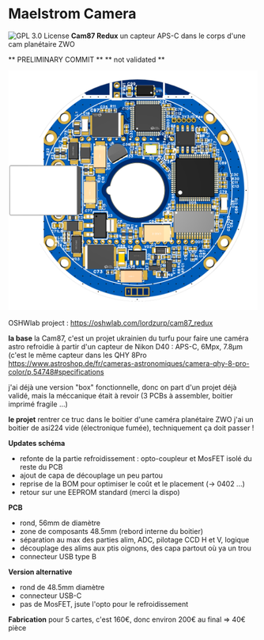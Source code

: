 # Maelstrom Camera
![GPL 3.0 License](https://img.shields.io/badge/GitHub-GPL--3.0-informational)
**Cam87 Redux** un capteur APS-C dans le corps d'une cam planétaire ZWO

** PRELIMINARY COMMIT **
** not validated **

![ED view](https://github.com/zUrp-Astronomics/Cam87-Redux/blob/c6d6775af85cb11b0b84bf59b08a4f8a324bd49f/Logic_board/Cam87R_edux%20-%20Logic_board_v1.1%20-%202_3D-view_top.png)

OSHWlab project : https://oshwlab.com/lordzurp/cam87_redux

**la base**
la Cam87, c'est un projet ukrainien du turfu pour faire une caméra astro refroidie à partir d'un capteur de Nikon D40 : APS-C, 6Mpx, 7.8µm
(c'est le même capteur dans les QHY 8Pro https://www.astroshop.de/fr/cameras-astronomiques/camera-qhy-8-pro-color/p,54748#specifications

j'ai déjà une version "box" fonctionnelle, donc on part d'un projet déjà validé, mais la méccanique était à revoir (3 PCBs à assembler, boitier imprimé fragile ...)

**le projet**
rentrer ce truc dans le boitier d'une caméra planétaire ZWO
j'ai un boitier de asi224 vide (électronique fumée), techniquement ça doit passer !

**Updates schéma**
- refonte de la partie refroidissement : opto-coupleur et MosFET isolé du reste du PCB
- ajout de capa de découplage un peu partou
- reprise de la BOM pour optimiser le coût et le placement (-> 0402 ...)
- retour sur une EEPROM standard (merci la dispo)

**PCB**
- rond, 56mm de diamètre
- zone de composants 48.5mm (rebord interne du boitier)
- séparation au max des parties alim, ADC, pilotage CCD H et V, logique
- découplage des alims aux ptis oignons, des capa partout où ya un trou
- connecteur USB type B

**Version alternative**
- rond de 48.5mm diamètre
- connecteur USB-C
- pas de MosFET, jsute l'opto pour le refroidissement


**Fabrication**
pour 5 cartes, c'est 160€, donc environ 200€ au final => 40€ pièce

